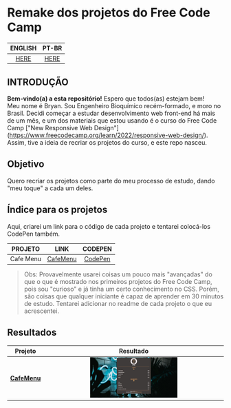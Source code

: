 # **Remake dos projetos do Free Code Camp**  

|**ENGLISH**|**PT-BR**|
|:---------:|:-------:|
|[HERE](./README.md)|[HERE](./README-PTBR.md)|  

## **INTRODUÇÃO**  
**Bem-vindo(a) a esta repositório!** Espero que todos(as) estejam bem!  
Meu nome é Bryan. Sou Engenheiro Bioquímico recém-formado, e moro no Brasil. Decidi começar a estudar desenvolvimento web front-end há mais de um mês, e um dos materiais que estou usando é o curso do Free Code Camp ["New Responsive Web Design"] (https://www.freecodecamp.org/learn/2022/responsive-web-design/). Assim, tive a ideia de recriar os projetos do curso, e este repo nasceu.  

## **Objetivo**  
Quero recriar os projetos como parte do meu processo de estudo, dando "meu toque" a cada um deles.  

## **Índice para os projetos**  
Aqui, criarei um link para o código de cada projeto e tentarei colocá-los CodePen também.  

|**PROJETO**|**LINK**|**CODEPEN**|
|:---------:|:------:|:--------:|
| Cafe Menu |[CafeMenu](./Projects/01-CafeMenu/index.html)|[CodePen](https://codepen.io/dotcodevlab/details/OJELzyb)|  

>Obs: Provavelmente usarei coisas um pouco mais "avançadas" do que o que é mostrado nos primeiros projetos do Free Code Camp, pois sou "curioso" e já tinha um certo conhecimento no CSS. Porém, são coisas que qualquer iniciante é capaz de aprender em 30 minutos de estudo. Tentarei adicionar no readme de cada projeto o que eu acrescentei.  

## **Resultados**  

|**Projeto**|**Resultado**|
|:---------:|:-----------:|
|**[CafeMenu](./Projects/01-CafeMenu/index.html)**|<img src="Projects\01-CafeMenu\src\result.JPG" width="50%">|
